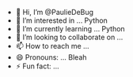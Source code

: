 - 👋 Hi, I’m @PaulieDeBug
- 👀 I’m interested in ... Python
- 🌱 I’m currently learning ... Python
- 💞️ I’m looking to collaborate on ...
- 📫 How to reach me ... 
- 😄 Pronouns: ... Bleah
- ⚡ Fun fact: ...

<!---
PaulieDeBug/PaulieDeBug is a ✨ special ✨ repository because its `README.md` (this file) appears on your GitHub profile.
You can click the Preview link to take a look at your changes.
--->
